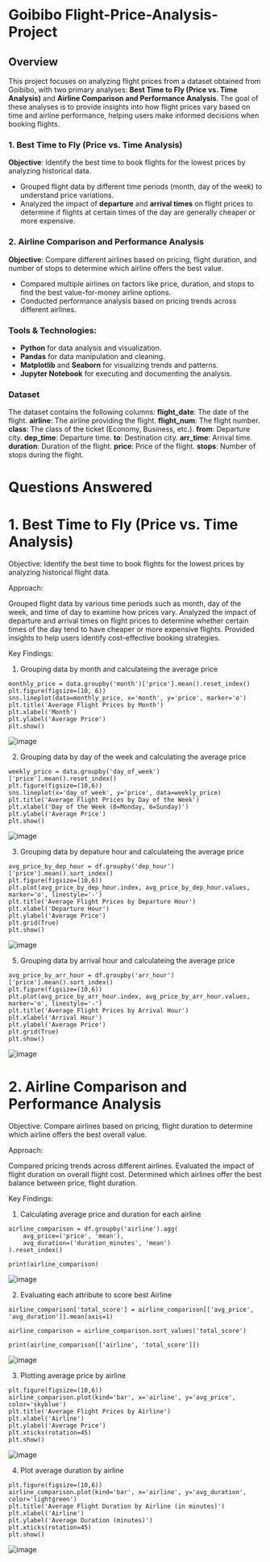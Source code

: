 # Goibibo Flight-Price-Analysis-Project


## Overview

This project focuses on analyzing flight prices from a dataset obtained from Goibibo, with two primary analyses: **Best Time to Fly (Price vs. Time Analysis)** and **Airline Comparison and Performance Analysis**. The goal of these analyses is to provide insights into how flight prices vary based on time and airline performance, helping users make informed decisions when booking flights.

### 1. Best Time to Fly (Price vs. Time Analysis)
**Objective**: Identify the best time to book flights for the lowest prices by analyzing historical data.
- Grouped flight data by different time periods (month, day of the week) to understand price variations.
- Analyzed the impact of **departure** and **arrival times** on flight prices to determine if flights at certain times of the day are generally cheaper or more expensive.

### 2. Airline Comparison and Performance Analysis
**Objective**: Compare different airlines based on pricing, flight duration, and number of stops to determine which airline offers the best value.
- Compared multiple airlines on factors like price, duration, and stops to find the best value-for-money airline options.
- Conducted performance analysis based on pricing trends across different airlines.

### Tools & Technologies:
- **Python** for data analysis and visualization.
- **Pandas** for data manipulation and cleaning.
- **Matplotlib** and **Seaborn** for visualizing trends and patterns.
- **Jupyter Notebook** for executing and documenting the analysis.

### Dataset
The dataset contains the following columns:
**flight_date**: The date of the flight.
**airline**: The airline providing the flight.
**flight_num**: The flight number.
**class**: The class of the ticket (Economy, Business, etc.).
**from**: Departure city.
**dep_time**: Departure time.
**to**: Destination city.
**arr_time**: Arrival time.
**duration**: Duration of the flight.
**price**: Price of the flight.
**stops**: Number of stops during the flight.

# Questions Answered
# 1. Best Time to Fly (Price vs. Time Analysis)

Objective: Identify the best time to book flights for the lowest prices by analyzing historical flight data.

Approach:

Grouped flight data by various time periods such as month, day of the week, and time of day to examine how prices vary.
Analyzed the impact of departure and arrival times on flight prices to determine whether certain times of the day tend to have cheaper or more expensive flights.
Provided insights to help users identify cost-effective booking strategies.

Key Findings:
1. Grouping data by month and calculateing the average price
```
monthly_price = data.groupby('month')['price'].mean().reset_index()
plt.figure(figsize=(10, 6))
sns.lineplot(data=monthly_price, x='month', y='price', marker='o')
plt.title('Average Flight Prices by Month')
plt.xlabel('Month')
plt.ylabel('Average Price')
plt.show()
```

![image](https://github.com/user-attachments/assets/196a3344-2536-458d-bf51-b2ca49098072)

2. Grouping data by day of the week and calculating the average price
```
weekly_price = data.groupby('day_of_week')['price'].mean().reset_index()
plt.figure(figsize=(10,6))
sns.lineplot(x='day_of_week', y='price', data=weekly_price)
plt.title('Average Flight Prices by Day of the Week')
plt.xlabel('Day of the Week (0=Monday, 6=Sunday)')
plt.ylabel('Average Price')
plt.show()
```
![image](https://github.com/user-attachments/assets/c3e8d80d-8a90-4fa2-9e30-e4e723e79ae3)

3. Grouping data by depature hour and calculateing the average price
```
avg_price_by_dep_hour = df.groupby('dep_hour')['price'].mean().sort_index()
plt.figure(figsize=(10,6))
plt.plot(avg_price_by_dep_hour.index, avg_price_by_dep_hour.values, marker='o', linestyle='-')
plt.title('Average Flight Prices by Departure Hour')
plt.xlabel('Departure Hour')
plt.ylabel('Average Price')
plt.grid(True)
plt.show()
```
![image](https://github.com/user-attachments/assets/5a878a20-2929-4a29-8f1b-595c7aa91046)

5. Grouping data by arrival hour and calculateing the average price
```
avg_price_by_arr_hour = df.groupby('arr_hour')['price'].mean().sort_index()
plt.figure(figsize=(10,6))
plt.plot(avg_price_by_arr_hour.index, avg_price_by_arr_hour.values, marker='o', linestyle='-')
plt.title('Average Flight Prices by Arrival Hour')
plt.xlabel('Arrival Hour')
plt.ylabel('Average Price')
plt.grid(True)
plt.show()
```
![image](https://github.com/user-attachments/assets/43b55fd6-3504-4cc7-97e5-fa3b25744885)

# 2. Airline Comparison and Performance Analysis

Objective: Compare airlines based on pricing, flight duration to determine which airline offers the best overall value.

Approach:

Compared pricing trends across different airlines.
Evaluated the impact of flight duration on overall flight cost.
Determined which airlines offer the best balance between price, flight duration.

Key Findings: 
1. Calculating average price and duration for each airline
```
airline_comparison = df.groupby('airline').agg(
    avg_price=('price', 'mean'),
    avg_duration=('duration_minutes', 'mean')
).reset_index()

print(airline_comparison)
```
![image](https://github.com/user-attachments/assets/ca6ff15e-29a4-4225-8ec6-c2e6ef4646e4)

2. Evaluating each attribute to score best Airline
```
airline_comparison['total_score'] = airline_comparison[['avg_price', 'avg_duration']].mean(axis=1)

airline_comparison = airline_comparison.sort_values('total_score')

print(airline_comparison[['airline', 'total_score']])
```
![image](https://github.com/user-attachments/assets/12d0a54e-9769-4b87-89e8-7b0cea2acc66)

3. Plotting average price by airline
```
plt.figure(figsize=(10,6))
airline_comparison.plot(kind='bar', x='airline', y='avg_price', color='skyblue')
plt.title('Average Flight Prices by Airline')
plt.xlabel('Airline')
plt.ylabel('Average Price')
plt.xticks(rotation=45)
plt.show()
```
![image](https://github.com/user-attachments/assets/8b4fb0d0-dcd4-4d4f-a569-5aee423d706a)

4. Plot average duration by airline
```
plt.figure(figsize=(10,6))
airline_comparison.plot(kind='bar', x='airline', y='avg_duration', color='lightgreen')
plt.title('Average Flight Duration by Airline (in minutes)')
plt.xlabel('Airline')
plt.ylabel('Average Duration (minutes)')
plt.xticks(rotation=45)
plt.show()
```
![image](https://github.com/user-attachments/assets/3486e489-112a-40b1-a24a-e265c0daa1f5)


